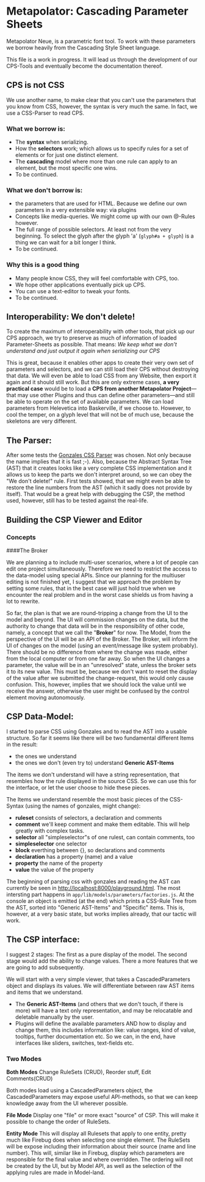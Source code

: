 Metapolator: Cascading Parameter Sheets
=======================================

Metapolator Neue, is a parametric font tool. To work with these parameters
we borrow heavily from the Cascading Style Sheet language.

This file is a work in progress. It will lead us through the development
of our CPS-Tools and eventually become the documentation thereof.


CPS is not CSS
--------------
We use another name, to make clear that you can't use the parameters that
you know from CSS, however, the syntax is very much the same. In fact, we
use a CSS-Parser to read CPS.


### What we borrow is:

* The **syntax** when serializing.
* How the  **selectors** work; which allows us to specify rules for a set of
  elements or for just one distinct element.
* The **cascading** model where more than one rule can apply to an element,
  but the most specific one wins.
* To be continued.

### What we don't borrow is:

* the parameters that are used for HTML. Because we define our own parameters
  in a very extensible way: via plugins
* Concepts like media-queries. We might come up with our own @-Rules however.
* The full range of possible selectors. At least not from
  the very beginning. To select the glyph after the glyph 'a' (`glyph#a + glyph`)
  is a thing we can wait for a bit longer I think.
* To be continued.

### Why this is a good thing

* Many people know CSS, they will feel comfortable with CPS, too.
* We hope other applications eventually pick up CPS.
* You can use a text-editor to tweak your fonts.
* To be continued.

Interoperability: We don't delete!
----------------------------------
To create the maximum of interoperability with other tools, that pick
up our CPS approach, we try to preserve as much of information of loaded
Parameter-Sheets as possible. That means: *We keep what we don't understand
and just output it again when serializing our CPS*

This is great, because it enables other apps to create their very own set
of parameters and selectors, and we can still load their CPS without
destroying that data. We will even be able to load CSS from any Website,
then export it again and it should still work. But this are only extreme
cases, **a very practical case** would be to load a **CPS from another
Metapolator Project**—that may use other Plugins and thus can define other
parameters—and still be able to operate on the set of available parameters.
We can load parameters from Helevetica into Baskerville, if we choose to.
However, to cool the temper, on a glyph level that will not be of much use,
because the skeletons are very different.


The Parser:
-----------
After some tests the [Gonzales CSS Parser](https://github.com/css/gonzales)
was chosen. Not only because the name implies that it is fast ;-). Also,
because the Abstract Syntax Tree (AST) that it creates looks like
a very complete CSS implementation and it allows us to keep the parts we
don't interpret around, so we can obey the "We don't delete!" rule. First
tests showed, that we might even be able to restore the line numbers from
the AST (which it sadly does not provide by itself). That would be a great
help with debugging the CSP, the method used, however, still has to be
tested against the real-life.


Building the CSP Viewer and Editor
----------------------------------

### Concepts

####The Broker

We are planning a to include multi-user scenarios, where a lot of people
can edit one project simultaneously. Therefore we need to restrict the
access to the data-model using special APIs. Since our planning for the
multiuser editing is not finished yet, I suggest that we approach the problem
by setting some rules, that in the best case will just hold true when we
encounter the real problem and in the worst case shields us from having a
lot to rewrite.

So far, the plan is that we are round-tripping a change from the UI to the
model and beyond. The UI will commission changes on the data, but the
authority to change that data will be in the responsibility of other code,
namely, a concept that we call the "**Broker**" for now. The Model, from
the perspective of the UI will be an API of the Broker. The Broker, will
inform the UI of changes on the model (using an event/message like system
probably). There should be no difference from where the change was made,
either from the local computer or from one far away. So when the UI changes
a parameter, the value will be in an "unresolved" state, unless the broker
sets it to its new value. This must be, because we don't want to reset the
display of the value after we submitted the change-request, this would only
cause confusion. This, however, implies that we should lock the value until
we receive the answer, otherwise the user might be confused by the control
element moving autonomously.

CSP Data-Model:
---------------

I started to parse CSS using Gonzales and to read the AST into a usable
structure. So far it seems like there will be two fundamental different
Items in the result:

* the ones we understand
* the ones we don't (even try to) understand **Generic AST-Items**

The items we don't understand will have a string representation, that
resembles how the rule displayed in the source CSS. So we can use this
for the interface, or let the user choose to hide these pieces.

The Items we understand resemble the most basic pieces of the CSS-Syntax
(using the names of gonzales, might change):

* **ruleset** consists of selectors, a declaration and comments
* **comment** we'll keep comment and make them editable. This will help greatly with complex tasks.
* **selector** all "simpleselector"s of one rulest, can contain comments, too
* **simpleselector** one selector
* **block** everthing between {}, so declarations and comments
* **declaration** has a property (name) and a value
* **property** the name of the property
* **value** the value of the property

The beginning of parsing css with gonzales and reading the AST can currently
be seen in [http://localhost:8000/playground.html](http://localhost:8000/playground.html).
The most intersting part happens in `app/lib/models/parameters/factories.js`.
At the console an object is emitted (at the end) which prints a CSS-Rule
Tree from the AST, sorted into "Generic AST-Items" and "Specific" items.
This is, however, at a very basic state, but works implies already, that
our tactic will work.

The CSP interface:
------------------

I suggest 2 stages: The first as a pure display of the model. The second
stage would add the ability to change values. There a more features
that we are going to add subsequently.

We will start with a very simple viewer, that takes a CascadedParameters
object and displays its values. We will differentiate between raw AST items
and items that we understand.

* The **Generic AST-Items** (and others that we don't touch, if there is more)
  will have a text only representation, and may be relocatable and deletable
  manually by the user.
* Plugins will define the available parameters AND how to display and change
  them, this includes information like: value ranges, kind of value, tooltips,
  further documentation etc.
  So we can, in the end, have interfaces like sliders, switches, text-fields
  etc.

### Two Modes
**Both Modes**
Change RuleSets (CRUD),  Reorder stuff, Edit Comments(CRUD)

Both modes load using a CascadedParameters object, the CascadedParameters
may expose useful API-methods, so that we can keep knowledge away from
the UI wherever possible.

**File Mode** Display one "file" or more exact "source" of CSP. This will
make it possible to change the order of RuleSets.

**Entity Mode** This will display all Rulesets that apply to one entity,
pretty much like Firebug does when selecting one single element. The RuleSets
will be expose including their information about their source
(name and line number). This will, similar like in Firebug, display which
parameters are responsible for the final value and where overridden. The
ordering will not be created by the UI, but by Model API, as well as the
selection of the applying rules are made in Model-land.
